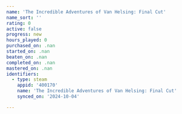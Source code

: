 ```yaml
---
name: 'The Incredible Adventures of Van Helsing: Final Cut'
name_sort: ''
rating: 0
active: false
progress: new
hours_played: 0
purchased_on: .nan
started_on: .nan
beaten_on: .nan
completed_on: .nan
mastered_on: .nan
identifiers:
  - type: steam
    appid: '400170'
    name: 'The Incredible Adventures of Van Helsing: Final Cut'
    synced_on: '2024-10-04'

---
```

